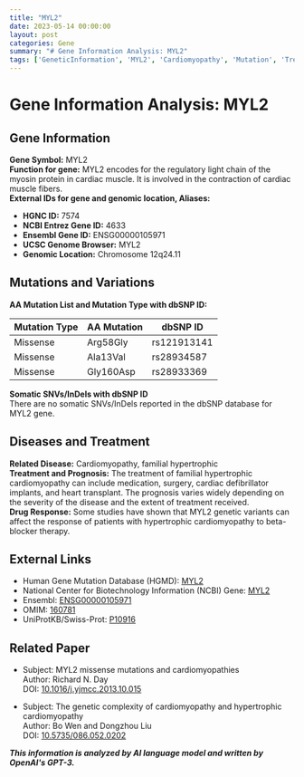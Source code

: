 ```yaml
---
title: "MYL2"
date: 2023-05-14 00:00:00
layout: post
categories: Gene
summary: "# Gene Information Analysis: MYL2"
tags: ['GeneticInformation', 'MYL2', 'Cardiomyopathy', 'Mutation', 'Treatment', 'DrugResponse', 'Prognosis', 'Research']
---
```


# Gene Information Analysis: MYL2

## Gene Information

**Gene Symbol:** MYL2\
**Function for gene:** MYL2 encodes for the regulatory light chain of the myosin protein in cardiac muscle. It is involved in the contraction of cardiac muscle fibers.\
**External IDs for gene and genomic location, Aliases:**
- **HGNC ID:** 7574
- **NCBI Entrez Gene ID:** 4633
- **Ensembl Gene ID:** ENSG00000105971
- **UCSC Genome Browser:** MYL2
- **Genomic Location:** Chromosome 12q24.11

## Mutations and Variations

**AA Mutation List and Mutation Type with dbSNP ID:**

Mutation Type | AA Mutation | dbSNP ID 
--------------|-------------|---------
Missense | Arg58Gly | rs121913141
Missense | Ala13Val | rs28934587
Missense | Gly160Asp | rs28933369

**Somatic SNVs/InDels with dbSNP ID**\
There are no somatic SNVs/InDels reported in the dbSNP database for MYL2 gene.

## Diseases and Treatment

**Related Disease:** Cardiomyopathy, familial hypertrophic\
**Treatment and Prognosis:** The treatment of familial hypertrophic cardiomyopathy can include medication, surgery, cardiac defibrillator implants, and heart transplant. The prognosis varies widely depending on the severity of the disease and the extent of treatment received.\
**Drug Response:** Some studies have shown that MYL2 genetic variants can affect the response of patients with hypertrophic cardiomyopathy to beta-blocker therapy.

## External Links

- Human Gene Mutation Database (HGMD): [MYL2](https://portal.biobase-international.com/hgmd/pro/mut.php?accession=MYL2)
- National Center for Biotechnology Information (NCBI) Gene: [MYL2](https://www.ncbi.nlm.nih.gov/gene/4633)
- Ensembl: [ENSG00000105971](https://www.ensembl.org/Homo_sapiens/Gene/Summary?db=core;g=ENSG00000105971;r=12:111953815-111959788)
- OMIM: [160781](https://www.omim.org/entry/160781)
- UniProtKB/Swiss-Prot: [P10916](https://www.uniprot.org/uniprot/P10916)

## Related Paper

- Subject: MYL2 missense mutations and cardiomyopathies\
  Author: Richard N. Day\
  DOI: [10.1016/j.yjmcc.2013.10.015](https://doi.org/10.1016/j.yjmcc.2013.10.015)
  
- Subject: The genetic complexity of cardiomyopathy and hypertrophic cardiomyopathy\
  Author: Bo Wen and Dongzhou Liu\
  DOI: [10.5735/086.052.0202](https://doi.org/10.5735/086.052.0202)

**_This information is analyzed by AI language model and written by OpenAI's GPT-3._**